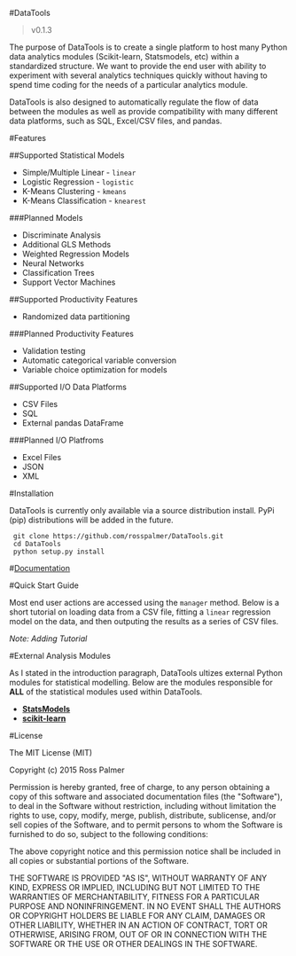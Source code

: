 #DataTools

> v0.1.3

The purpose of DataTools is to create a single platform to host many Python data analytics modules (Scikit-learn, Statsmodels, etc) within a standardized structure. We want to provide the end user with ability to experiment with several analytics techniques quickly without having to spend time coding for the needs of a particular analytics module.

DataTools is also designed to automatically regulate the flow of data between the modules as well as provide compatibility with many different data platforms, such as SQL, Excel/CSV files, and pandas.

#Features

##Supported Statistical Models

- Simple/Multiple Linear - `linear`
- Logistic Regression - `logistic`
- K-Means Clustering - `kmeans`
- K-Means Classification - `knearest`

###Planned Models

- Discriminate Analysis
- Additional GLS Methods
- Weighted Regression Models
- Neural Networks
- Classification Trees
- Support Vector Machines

##Supported Productivity Features

- Randomized data partitioning

###Planned Productivity Features

- Validation testing
- Automatic categorical variable conversion
- Variable choice optimization for models

##Supported I/O Data Platforms

- CSV Files
- SQL
- External pandas DataFrame

###Planned I/O Platfroms

- Excel Files
- JSON
- XML

#Installation

DataTools is currently only available via a source distribution install. PyPi (pip) distributions will be added in the future.

     git clone https://github.com/rosspalmer/DataTools.git
     cd DataTools
     python setup.py install

#[Documentation](https://github.com/rosspalmer/DataTools/wiki/Documentation)

#Quick Start Guide

Most end user actions are accessed using the `manager` method. Below is a short tutorial on loading data from a CSV file, fitting a `linear` regression model on the data, and then outputing the results as a series of CSV files.

_Note: Adding Tutorial_

#External Analysis Modules

As I stated in the introduction paragraph, DataTools ultizes external Python modules for statistical modelling. Below are the modules responsible for **ALL** of the statistical modules used within DataTools.

- [**StatsModels**](http://statsmodels.sourceforge.net/0.5.0/index.html)
- [**scikit-learn**](http://scikit-learn.org/stable/)

#License

The MIT License (MIT)

Copyright (c) 2015 Ross Palmer

Permission is hereby granted, free of charge, to any person obtaining a copy
of this software and associated documentation files (the "Software"), to deal
in the Software without restriction, including without limitation the rights
to use, copy, modify, merge, publish, distribute, sublicense, and/or sell
copies of the Software, and to permit persons to whom the Software is
furnished to do so, subject to the following conditions:

The above copyright notice and this permission notice shall be included in all
copies or substantial portions of the Software.

THE SOFTWARE IS PROVIDED "AS IS", WITHOUT WARRANTY OF ANY KIND, EXPRESS OR
IMPLIED, INCLUDING BUT NOT LIMITED TO THE WARRANTIES OF MERCHANTABILITY,
FITNESS FOR A PARTICULAR PURPOSE AND NONINFRINGEMENT. IN NO EVENT SHALL THE
AUTHORS OR COPYRIGHT HOLDERS BE LIABLE FOR ANY CLAIM, DAMAGES OR OTHER
LIABILITY, WHETHER IN AN ACTION OF CONTRACT, TORT OR OTHERWISE, ARISING FROM,
OUT OF OR IN CONNECTION WITH THE SOFTWARE OR THE USE OR OTHER DEALINGS IN THE
SOFTWARE.
